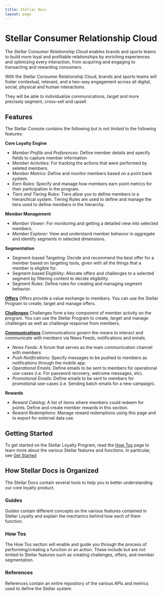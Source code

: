 ```yaml
---
title: Stellar Docs
layout: page
---
```


# Stellar Consumer Relationship Cloud
The *Stellar Consumer Relationship Cloud* enables brands and sports teams to build more loyal and profitable relationships by enriching experiences and optimizing every interaction, from acquiring and engaging to transacting and rewarding consumers.

With the Stellar Consumer Relationship Cloud, brands and sports teams will foster contextual, relevant, and a two-way engagement across all digital, social, physical and human interactions.

They will be able to individualize communications, target and more precisely segment, cross-sell and upsell.

## Features
The Stellar Console contains the following but is not *limited* to the following features:

**Core Loyalty Engine**

* *Member Profile and Preferences*: Define member details and specify fields to capture member information
* *Member Activities*: For tracking the actions that were performed by seleted members.
* *Member Metrics*: Define and monitor members based on a point bank system. 
* *Earn Rules*: Specify and manage how members earn point metrics for their participation in the program. 
* *Tiers and Tiering Rules*: Tiers allow you to define members in a hierarchical system. Tiering Rules are used to define and manage the tiers used to define members in the hierarchy.

**Member Management**

* *Member Viewer*: For monitoring and getting a detailed view into selected members.
* *Member Explorer*: View and understand member behavior in aggregate and identify segments in selected dimensions.

**Segmentation**

* Segment-based Targeting: Decide and recommend the best offer for a member based on targeting tools, given with all the things that a member is eligible for.
* Segment-based Eligibility: Allocate offers and challenges to a selected segment by filtering content to decide eligibility.
* Segment Rules: Define rules for creating and managing segment behavior.

**[Offers](./concepts/offers)**
Offers provide a value exchange to members. You can use the Stellar Program to create, target and manage offers.

**[Challenges](./concepts/challenges)**
Challenges form a key component of member activity on the program. You can use the Stellar Program to create, target and manage challenges as well as challenge response from members.

**[Communications](./concepts/communications)**
Communications govern the means to interact and communicate with members via News Feeds, notifications and emials.

* *News Feeds*: A forum that serves as the main communication channel with members
* *Push Notifications*: Specify messages to be pushed to members as notifications through the mobile app.
* *Operational Emails*: Define emails to be sent to members for operational use-cases (i.e. For password recovery, welcome messages, etc).
* *Promotional Emails*: Define emails to be sent to members for promotional use-cases (i.e. Sending batch emails for a new campaign).

**Rewards**

* *Reward Catalog*: A list of items where members could redeem for points. Define and create member rewards in this section.
* *Reward Redemptions*: Manage reward redemptions using this page and to export for external data use.


## Getting Started
To get started on the Stellar Loyalty Program, read the [How Tos](./howto) page to learn more about the various Stellar features and functions. In particular, see [Get Started](./howto/getting_started)

## How Stellar Docs is Organized
The Stellar Docs contain several tools to help you in better understanding our core loyalty product. 


### Guides
Guides contain different concepts on the various features contained in Stellar Loyalty and explain the mechanics behind how each of them function. 

### How Tos
The How Tos section will enable and guide you through the process of performing/creating a function or an action. These include but are not limited to Stellar features such as creating challenges, offers, and member segmentation. 


### References
References contain an entire repository of the various APIs and metrics used to define the Stellar system. 
